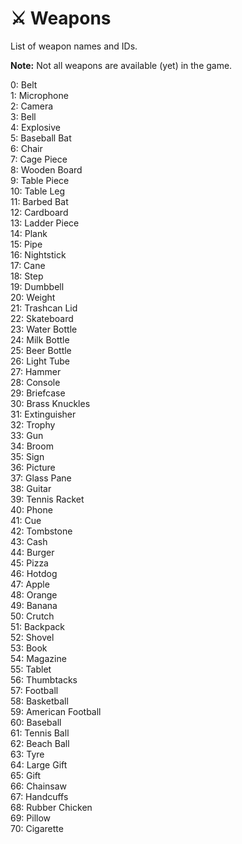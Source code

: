 # ⚔️ Weapons

<show-structure for="chapter" depth="2"/>

<link-summary>
List of weapon names and IDs.
</link-summary>

**Note:** Not all weapons are available (yet) in the game.

0: Belt  
1: Microphone  
2: Camera  
3: Bell  
4: Explosive  
5: Baseball Bat  
6: Chair  
7: Cage Piece  
8: Wooden Board  
9: Table Piece  
10: Table Leg  
11: Barbed Bat  
12: Cardboard  
13: Ladder Piece  
14: Plank  
15: Pipe  
16: Nightstick  
17: Cane  
18: Step  
19: Dumbbell  
20: Weight  
21: Trashcan Lid  
22: Skateboard  
23: Water Bottle  
24: Milk Bottle  
25: Beer Bottle  
26: Light Tube  
27: Hammer  
28: Console  
29: Briefcase  
30: Brass Knuckles  
31: Extinguisher  
32: Trophy  
33: Gun  
34: Broom  
35: Sign  
36: Picture  
37: Glass Pane  
38: Guitar  
39: Tennis Racket  
40: Phone  
41: Cue  
42: Tombstone  
43: Cash  
44: Burger  
45: Pizza  
46: Hotdog  
47: Apple  
48: Orange  
49: Banana  
50: Crutch  
51: Backpack  
52: Shovel  
53: Book  
54: Magazine  
55: Tablet  
56: Thumbtacks  
57: Football  
58: Basketball  
59: American Football  
60: Baseball  
61: Tennis Ball  
62: Beach Ball  
63: Tyre  
64: Large Gift  
65: Gift  
66: Chainsaw  
67: Handcuffs  
68: Rubber Chicken  
69: Pillow  
70: Cigarette